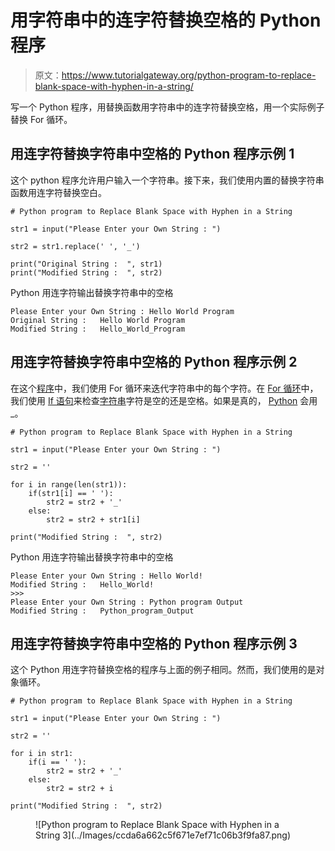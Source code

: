 # 用字符串中的连字符替换空格的 Python 程序

> 原文：<https://www.tutorialgateway.org/python-program-to-replace-blank-space-with-hyphen-in-a-string/>

写一个 Python 程序，用替换函数用字符串中的连字符替换空格，用一个实际例子替换 For 循环。

## 用连字符替换字符串中空格的 Python 程序示例 1

这个 python 程序允许用户输入一个字符串。接下来，我们使用内置的替换字符串函数用连字符替换空白。

```
# Python program to Replace Blank Space with Hyphen in a String

str1 = input("Please Enter your Own String : ")

str2 = str1.replace(' ', '_')

print("Original String :  ", str1)
print("Modified String :  ", str2)
```

Python 用连字符输出替换字符串中的空格

```
Please Enter your Own String : Hello World Program
Original String :   Hello World Program
Modified String :   Hello_World_Program
```

## 用连字符替换字符串中空格的 Python 程序示例 2

在这个[程序](https://www.tutorialgateway.org/python-programming-examples/)中，我们使用 For 循环来迭代字符串中的每个字符。在 [For 循环](https://www.tutorialgateway.org/python-for-loop/)中，我们使用 [If 语句](https://www.tutorialgateway.org/python-if-statement/)来检查[字符串](https://www.tutorialgateway.org/python-string/)字符是空的还是空格。如果是真的， [Python](https://www.tutorialgateway.org/python-tutorial/) 会用 _。

```
# Python program to Replace Blank Space with Hyphen in a String

str1 = input("Please Enter your Own String : ")

str2 = ''

for i in range(len(str1)):
    if(str1[i] == ' '):
        str2 = str2 + '_'
    else:
        str2 = str2 + str1[i]

print("Modified String :  ", str2)
```

Python 用连字符输出替换字符串中的空格

```
Please Enter your Own String : Hello World!
Modified String :   Hello_World!
>>> 
Please Enter your Own String : Python program Output
Modified String :   Python_program_Output
```

## 用连字符替换字符串中空格的 Python 程序示例 3

这个 Python 用连字符替换空格的程序与上面的例子相同。然而，我们使用的是对象循环。

```
# Python program to Replace Blank Space with Hyphen in a String

str1 = input("Please Enter your Own String : ")

str2 = ''

for i in str1:
    if(i == ' '):
        str2 = str2 + '_'
    else:
        str2 = str2 + i

print("Modified String :  ", str2)
```

<figure class="wp-block-image">![Python program to Replace Blank Space with Hyphen in a String 3](../Images/ccda6a662c5f671e7ef71c06b3f9fa87.png)</figure>